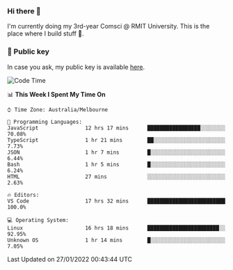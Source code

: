 ### Hi there 👋

I'm currently doing my 3rd-year Comsci @ RMIT University. This is the place where I build stuff 👀. 

### 🔑 Public key

In case you ask, my public key is available [here](https://public.auspham.dev/).

<!--START_SECTION:waka-->
![Code Time](http://img.shields.io/badge/Code%20Time-784%20hrs%2045%20mins-blue)

📊 **This Week I Spent My Time On** 

```text
⌚︎ Time Zone: Australia/Melbourne

💬 Programming Languages: 
JavaScript               12 hrs 17 mins      █████████████████░░░░░░░░   70.08% 
TypeScript               1 hr 21 mins        ██░░░░░░░░░░░░░░░░░░░░░░░   7.73% 
JSON                     1 hr 7 mins         █░░░░░░░░░░░░░░░░░░░░░░░░   6.44% 
Bash                     1 hr 5 mins         █░░░░░░░░░░░░░░░░░░░░░░░░   6.24% 
HTML                     27 mins             ░░░░░░░░░░░░░░░░░░░░░░░░░   2.63%

🔥 Editors: 
VS Code                  17 hrs 32 mins      █████████████████████████   100.0%

💻 Operating System: 
Linux                    16 hrs 18 mins      ███████████████████████░░   92.95% 
Unknown OS               1 hr 14 mins        █░░░░░░░░░░░░░░░░░░░░░░░░   7.05%

```


 Last Updated on 27/01/2022 00:43:44 UTC
<!--END_SECTION:waka-->

<!--
**rockmanvnx6/rockmanvnx6** is a ✨ _special_ ✨ repository because its `README.md` (this file) appears on your GitHub profile.

Here are some ideas to get you started:

- 🔭 I’m currently working on ...
- 🌱 I’m currently learning ...
- 👯 I’m looking to collaborate on ...
- 🤔 I’m looking for help with ...
- 💬 Ask me about ...
- 📫 How to reach me: ...
- 😄 Pronouns: ...
- ⚡ Fun fact: ...
-->
